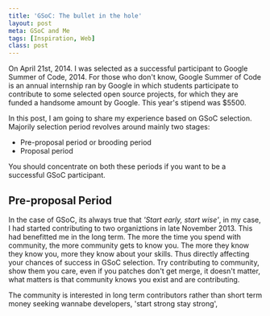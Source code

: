 ```yaml
---
title: 'GSoC: The bullet in the hole'
layout: post
meta: GSoC and Me
tags: [Inspiration, Web] 
class: post
---
```

On April 21st, 2014. I was selected as a successful participant to Google Summer of Code, 2014. For those who don't know, Google Summer of Code is an annual internship ran by Google in which students participate to contribute to some selected open source projects, for which they are funded a handsome amount by Google. This year's stipend was $5500.

In this post, I am going to share my experience based on GSoC selection.<br/>
Majorily selection period revolves around mainly two stages:

- Pre-proposal period or brooding period
- Proposal period

You should concentrate on both these periods if you want to be a successful GSoC participant.

## Pre-proposal Period

In the case of GSoC, its always true that *'Start early, start wise'*, in my case, I had started contributing to two organiztions in late November 2013. This had benefitted me in the long term. The more the time you spend with community, the more community gets to know you. The more they know they know you, more they know about your skills. Thus directly affecting your chances of success in GSoC selection. Try contributing to community, show them you care, even if you patches don't get merge, it doesn't matter, what matters is that community knows you exist and are contributing.

The community is interested in long term contributors rather than short term money seeking wannabe developers, 'start strong stay strong', 
